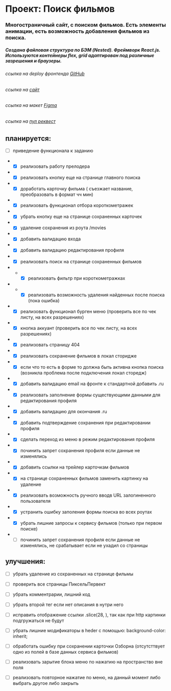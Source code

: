 # Проект: Поиск фильмов

### Многостраничный сайт, с поиском фильмов. Есть элементы анимации, есть возможность добавления фильмов из поиска.

##### Создана файловая структура по БЭМ (Nested). Фреймворк React.js. Используются контейнеры flex, grid адаптирован под различные зазрешения и браузеры.

###### ссылка на deploy фронтенда [GitHub]( https://michelkukresh.github.io/movies-explorer-frontend/)

###### ссылка на [сайт](https://kukreshma.moviesexplorer.nomorepartiesxyz.ru)

###### ссылка на макет [Figma](https://www.figma.com/file/Ty5BCeoGGS7WWawFwQL6rz/Diploma-(Copy)?node-id=891%3A3857)

###### ссылка на [пул реквест](https://github.com/MichelKukresh/movies-explorer-frontend/pull/3) 

## планируется: 
- [ ] приведение функционала к заданию
- - [x] реализовать работу прелодера 
- - [x] реализовать кнопку еще на странице главного поиска
- - [x] доработать карточку фильма ( съезжает название, преобразовать в формат чч мин)
- - [x] реализовать функционал отбора короткометражек
- - [x] убрать кнопку еще на странице сохраненных карточек
- - [x] удаление сохранения из роута /movies
- - [x] добавить валидацию входа
- - [x] добавить валидацию редактирования профиля
- - [x] реализовать поиск на странице сохраненных фильмов
- - - [x] реализовать фильтр при короткометражках
- - - [x] реализовать возможность удаления найденных после поиска (пока ошибка)
- - [x] реализовать функционал бурген меню (проверить все по чек листу, на всех разрешениях)
- - [x] кнопка аккуант (проверить все по чек листу, на всех разрешениях)
- - [x] реализовать страницу 404

- - [x] реализовать сохранение фильмов в локал сторидже
- - [x] если что то есть в форме то должна быть активна кнопка поиска (возникла проблема после подключения локал сторедж)
- - [x] добавить валидацию email на фронте к стандартной добавить .ru
- - [x] реализовать заполнение формы существующими данными для редактирования профиля
- - [x] добавить валидацию для окончания .ru
- - [x] добавить подтверждение сохранения при редактировании профиля
- - [x] сделать переход из меню в режим редактирования профиля
- - [x] починить запрет сохранения профиля если данные не изменялись
- - [x] добавить ссылки на трейлер карточкам фильмов
- - [x] на странице сохраненных фильмов заменить картинку на удаление
- - [x] реализовать возможность ручного вводв URL залогиненного пользователя
- - [x] устранить ошибку заполения формы поиска во всех роутах
- - [x] убрать лишние запросы к сервису фильмов (только при первом поиске)

- - [ ] починить запрет сохранения профиля если данные не изменялись, не срабатывает если не ухадил со страницы

## улучшения:
- [ ] убрать удаление из сохраненных на странице фильмы
- [ ] проверить все страницы ПиксельПервект
- [ ] убрать комментрарии, лишний код
- [ ] убрать второй тег если нет описания в нутри него
- [ ] исправить отображение ссылки .slice(28, ), так как при http картинки подгружаться не будут
- [ ] убрать лишние модификаторы в heder с помощью: background-color: inherit;
- [ ] обработать ошибку при сохранении карточки Озборна (отсутсттвует одно из полей в базе данных сервиса фильмов)
- [ ] реализовать зарытие блока меню по нажатию на пространство вне поля
- [ ] реализовать повторное нажатие по меню, на данный момент либо выбрать другое либо закрыть
 
